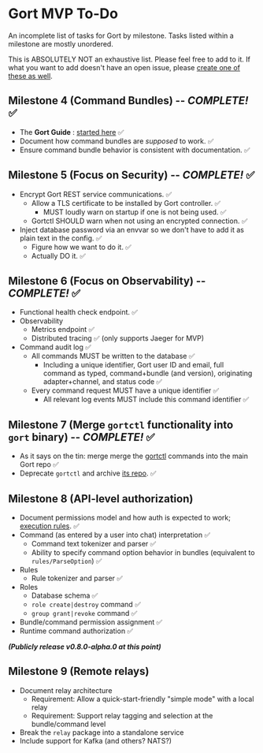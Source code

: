 # Gort MVP To-Do

An incomplete list of tasks for Gort by milestone. Tasks listed within a milestone are mostly unordered.

This is ABSOLUTELY NOT an exhaustive list. Please feel free to add to it. If what you want to add doesn't have an open issue, please [create one of these as well](https://github.com/getgort/gort/issues).

## Milestone 4 (Command Bundles) -- _COMPLETE!_ ✅

- The **Gort Guide** : [started here](https://getgort.github.io/gort-guide/bundles.html) ✅
- Document how command bundles are _supposed_ to work. ✅
- Ensure command bundle behavior is consistent with documentation. ✅

## Milestone 5 (Focus on Security) -- _COMPLETE!_ ✅

- Encrypt Gort REST service communications. ✅
  - Allow a TLS certificate to be installed by Gort controller. ✅
    - MUST loudly warn on startup if one is not being used. ✅
  - Gortctl SHOULD warn when not using an encrypted connection. ✅
- Inject database password via an envvar so we don't have to add it as plain text in the config. ✅
  - Figure how we want to do it. ✅
  - Actually DO it. ✅

## Milestone 6 (Focus on Observability) -- _COMPLETE!_ ✅

- Functional health check endpoint. ✅
- Observability
  - Metrics endpoint ✅
  - Distributed tracing ✅ (only supports Jaeger for MVP)
- Command audit log ✅
  - All commands MUST be written to the database ✅
    - Including a unique identifier, Gort user ID and email, full command as typed, command+bundle (and version), originating adapter+channel, and status code ✅
  - Every command request MUST have a unique identifier ✅
    - All relevant log events MUST include this command identifier ✅

## Milestone 7 (Merge `gortctl` functionality into `gort` binary) -- _COMPLETE!_ ✅

- As it says on the tin: merge merge the [gortctl](https://github.com/getgort/gortctl) commands into the main Gort repo ✅
- Deprecate `gortctl` and archive [its repo](https://github.com/getgort/gortctl). ✅

## Milestone 8 (API-level authorization)

- Document permissions model and how auth is expected to work; [execution rules](https://web.archive.org/web/20191130061912/http://book.cog.bot/sections/command_execution_rules.html). ✅
- Command (as entered by a user into chat) interpretation ✅
  - Command text tokenizer and parser ✅
  - Ability to specify command option behavior in bundles (equivalent to `rules/ParseOption`) ✅
- Rules
  - Rule tokenizer and parser ✅
- Roles
  - Database schema ✅
  - `role create|destroy` command ✅
  - `group grant|revoke` command ✅
- Bundle/command permission assignment ✅
- Runtime command authorization ✅

**_(Publicly release v0.8.0-alpha.0 at this point)_**

## Milestone 9 (Remote relays)

- Document relay architecture
  - Requirement: Allow a quick-start-friendly "simple mode" with a local relay
  - Requirement: Support relay tagging and selection at the bundle/command level
- Break the `relay` package into a standalone service
- Include support for Kafka (and others? NATS?)
